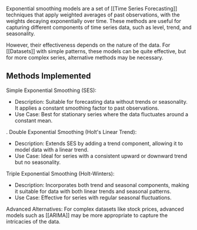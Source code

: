 
Exponential smoothing models are a set of [[Time Series Forecasting]] techniques that apply weighted averages of past observations, with the weights decaying exponentially over time. These methods are useful for capturing different components of time series data, such as level, trend, and seasonality.

However, their effectiveness depends on the nature of the data. For [[Datasets]] with simple patterns, these models can be quite effective, but for more complex series, alternative methods may be necessary.

## Methods Implemented

Simple Exponential Smoothing (SES):
   - Description: Suitable for forecasting data without trends or seasonality. It applies a constant smoothing factor to past observations.
   - Use Case: Best for stationary series where the data fluctuates around a constant mean.

. Double Exponential Smoothing (Holt's Linear Trend):
   - Description: Extends SES by adding a trend component, allowing it to model data with a linear trend.
   - Use Case: Ideal for series with a consistent upward or downward trend but no seasonality.

 Triple Exponential Smoothing (Holt-Winters):
   - Description: Incorporates both trend and seasonal components, making it suitable for data with both linear trends and seasonal patterns.
   - Use Case: Effective for series with regular seasonal fluctuations.

Advanced Alternatives: For complex datasets like stock prices, advanced models such as [[ARIMA]] may be more appropriate to capture the intricacies of the data.




